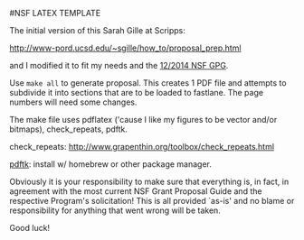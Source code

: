 #NSF LATEX TEMPLATE

The initial version of this Sarah Gille at Scripps: 

http://www-pord.ucsd.edu/~sgille/how_to/proposal_prep.html

and I modified it to fit my needs and the [12/2014 NSF GPG](http://www.nsf.gov/publications/pub_summ.jsp?ods_key=gpg).

Use `make all` to generate proposal. This creates 1 PDF file 
and attempts to subdivide it into sections that are to be loaded
to fastlane. The page numbers will need some changes.

The make file uses pdflatex ('cause I like my figures to be 
vector and/or bitmaps), check_repeats, pdftk.

check_repeats: http://www.grapenthin.org/toolbox/check_repeats.html

[pdftk](https://www.pdflabs.com/tools/pdftk-the-pdf-toolkit/): install w/ homebrew or other package manager.

Obviously it is your responsibility to make sure that everything
is, in fact, in agreement with the most current NSF Grant 
Proposal Guide and the respective Program's solicitation! 
This is all provided `as-is' and no blame or responsibility
for anything that went wrong will be taken.

Good luck!
